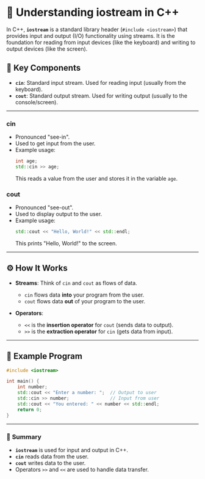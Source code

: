 # 🔧 Understanding **iostream** in C++

In C++, **`iostream`** is a standard library header (`#include <iostream>`) that provides input and output (I/O) functionality using streams. It is the foundation for reading from input devices (like the keyboard) and writing to output devices (like the screen).

## 🔑 **Key Components**

- **`cin`**: Standard input stream. Used for reading input (usually from the keyboard).
- **`cout`**: Standard output stream. Used for writing output (usually to the console/screen).

---

### **cin**  
- Pronounced "see-in".
- Used to get input from the user.
- Example usage:
    ```cpp
    int age;
    std::cin >> age;
    ```
    This reads a value from the user and stores it in the variable `age`.

### **cout**  
- Pronounced "see-out".
- Used to display output to the user.
- Example usage:
    ```cpp
    std::cout << "Hello, World!" << std::endl;
    ```
    This prints "Hello, World!" to the screen.

---

## ⚙️ **How It Works**

- **Streams**: Think of `cin` and `cout` as flows of data.  
    - `cin` flows data **into** your program from the user.
    - `cout` flows data **out** of your program to the user.

- **Operators**:
    - `<<` is the **insertion operator** for `cout` (sends data to output).
    - `>>` is the **extraction operator** for `cin` (gets data from input).

---

## 🧪 **Example Program**

```cpp
#include <iostream>

int main() {
    int number;
    std::cout << "Enter a number: ";  // Output to user
    std::cin >> number;               // Input from user
    std::cout << "You entered: " << number << std::endl;
    return 0;
}
```

---

### 🎯 **Summary**

- **`iostream`** is used for input and output in C++.
- **`cin`** reads data from the user.
- **`cout`** writes data to the user.
- Operators `>>` and `<<` are used to handle data transfer.
